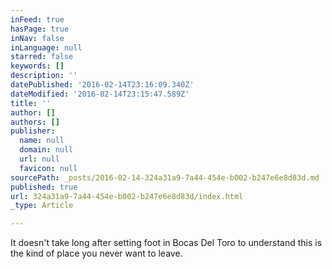 ```yaml
---
inFeed: true
hasPage: true
inNav: false
inLanguage: null
starred: false
keywords: []
description: ''
datePublished: '2016-02-14T23:16:09.340Z'
dateModified: '2016-02-14T23:15:47.589Z'
title: ''
author: []
authors: []
publisher:
  name: null
  domain: null
  url: null
  favicon: null
sourcePath: _posts/2016-02-14-324a31a9-7a44-454e-b002-b247e6e8d83d.md
published: true
url: 324a31a9-7a44-454e-b002-b247e6e8d83d/index.html
_type: Article

---
```

It doesn't take long after setting foot in Bocas Del Toro to understand this is the kind of place you never want to leave.